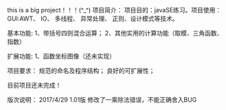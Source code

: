 this is a big project！！！(^_^)
项目简介：
  项目目的：javaSE练习。项目使用：GUI:AWT、 IO、 多线程、 异常处理、 正则、设计模式等技术。
  
  基本功能:
    1、带括号四则混合运算；
    2、其他实用的计算功能（取模、三角函数、指数）
    
  扩展功能:
    1、函数坐标图像（还未实现）
    
项目要求：
  规范的命名及程序结构；
  良好的可扩展性；
 
目前项目还未完成！

版次说明：
2017/4/29	1.01版	修改了一乘除法错误，不能正确舍入BUG